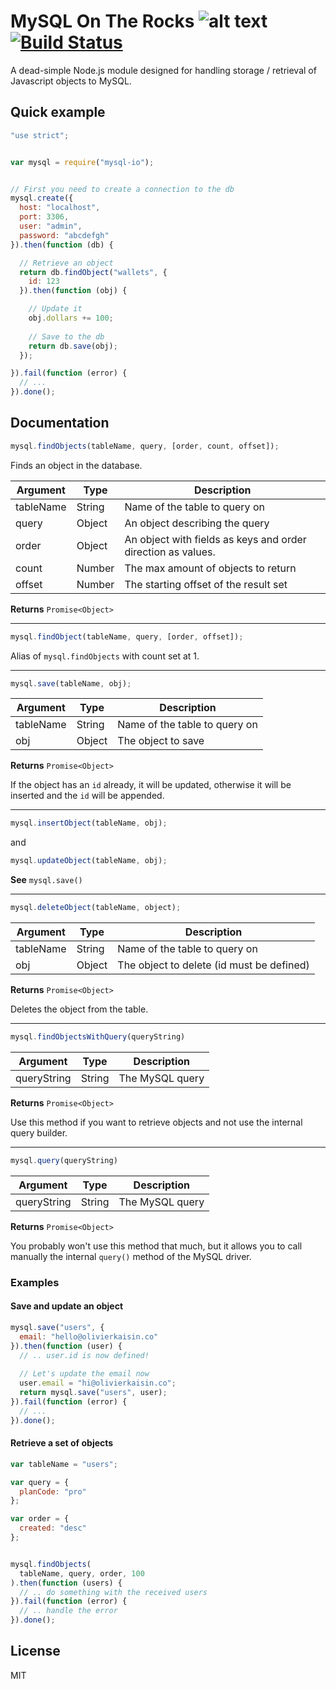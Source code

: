 
MySQL On The Rocks ![alt text](https://olivierkaisin.s3.amazonaws.com/rocks.png) [![Build Status](https://travis-ci.org/olivierkaisin/mysql-on-the-rocks.svg)](https://travis-ci.org/olivierkaisin/mysql-on-the-rocks)
===================================================

A dead-simple Node.js module designed for handling storage / retrieval of Javascript objects to MySQL.


## Quick example

```javascript 
"use strict";


var mysql = require("mysql-io");


// First you need to create a connection to the db
mysql.create({
  host: "localhost",
  port: 3306,
  user: "admin", 
  password: "abcdefgh"
}).then(function (db) {

  // Retrieve an object
  return db.findObject("wallets", { 
    id: 123 
  }).then(function (obj) {

    // Update it
    obj.dollars += 100;
    
    // Save to the db
    return db.save(obj);
  });

}).fail(function (error) {
  // ...
}).done();
```


## Documentation


```javascript
mysql.findObjects(tableName, query, [order, count, offset]);
```

Finds an object in the database.

|  Argument                 | Type                    | Description                                                   |
|---------------------------|-------------------------|---------------------------------------------------------------|
|  tableName                | String                  | Name of the table to query on                                 | 
|  query                    | Object                  | An object describing the query                                |
|  order                    | Object                  | An object with fields as keys and order direction as values.  |
|  count                    | Number                  | The max amount of objects to return                           |
|  offset                   | Number                  | The starting offset of the result set                         |

__Returns__  `Promise<Object>`

-----------------------------------------------------------------------------------------------------------------------------

```javascript
mysql.findObject(tableName, query, [order, offset]);
```

Alias of `mysql.findObjects` with count set at 1.

-----------------------------------------------------------------------------------------------------------------------------

```javascript
mysql.save(tableName, obj);
```

|  Argument                 | Type                    | Description                                                   |
|---------------------------|-------------------------|---------------------------------------------------------------|
|  tableName                | String                  | Name of the table to query on                                 | 
|  obj                      | Object                  | The object to save                                            |

__Returns__  `Promise<Object>`

If the object has an `id` already, it will be updated, otherwise it will be inserted and the `id` will be appended.


----------------------------------------------------------------------------------------------------------------------------

```javascript
mysql.insertObject(tableName, obj);
```

and 

```javascript
mysql.updateObject(tableName, obj);
```

__See__ ``mysql.save()``

----------------------------------------------------------------------------------------------------------------------------

```javascript
mysql.deleteObject(tableName, object);
```

|  Argument                 | Type                    | Description                                                   |
|---------------------------|-------------------------|---------------------------------------------------------------|
|  tableName                | String                  | Name of the table to query on                                 | 
|  obj                      | Object                  | The object to delete (id must be defined)                     |

__Returns__  `Promise<Object>`

Deletes the object from the table. 


----------------------------------------------------------------------------------------------------------------------------

```javascript
mysql.findObjectsWithQuery(queryString)
```

|  Argument                 | Type                    | Description                                                   |
|---------------------------|-------------------------|---------------------------------------------------------------|
|  queryString              | String                  | The MySQL query                                               | 

__Returns__  `Promise<Object>`

Use this method if you want to retrieve objects and not use the internal query builder.

----------------------------------------------------------------------------------------------------------------------------

```javascript
mysql.query(queryString)
```

|  Argument                 | Type                    | Description                                                   |
|---------------------------|-------------------------|---------------------------------------------------------------|
|  queryString              | String                  | The MySQL query                                               | 

__Returns__  `Promise<Object>`


You probably won't use this method that much, but it allows you to call manually the internal `query()` method of the MySQL driver.



### Examples


#### Save and update an object

```javascript
mysql.save("users", {
  email: "hello@olivierkaisin.co"
}).then(function (user) {
  // .. user.id is now defined!
  
  // Let's update the email now
  user.email = "hi@olivierkaisin.co";
  return mysql.save("users", user);
}).fail(function (error) {
  // ...
}).done();
```


#### Retrieve a set of objects

```javascript
var tableName = "users";

var query = { 
  planCode: "pro"
};

var order = {
  created: "desc"
};


mysql.findObjects(
  tableName, query, order, 100
).then(function (users) {
  // .. do something with the received users  
}).fail(function (error) {
  // .. handle the error
}).done();
``` 

## License

MIT
